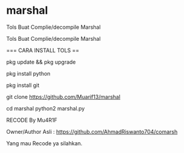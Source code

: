 # marshal
Tols Buat Complie/decompile Marshal

Tols Buat Complie/decompile Marshal

=== CARA INSTALL TOLS ==

pkg update && pkg upgrade

pkg install python

pkg install git

git clone https://github.com/Muarif13/marshal

cd marshal python2 marshal.py

RECODE By Mu4R1F

Owner/Author Asli : https://github.com/AhmadRiswanto704/comarsh

Yang mau Recode ya silahkan.
